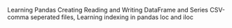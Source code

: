 Learning Pandas
Creating Reading and Writing
DataFrame and Series
CSV-comma seperated files, 
Learning indexing in pandas loc and iloc
